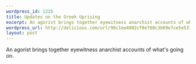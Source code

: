 ```yaml
--- 
wordpress_id: 1225
title: Updates on the Greek Uprising
excerpt: An agorist brings together eyewitness anarchist accounts of what&#39;s going on.
wordpress_url: http://delicious.com/url/90c1ee4802cf0e760c3b69e7ce5e5378#jeremy6d
layout: post
---
```

An agorist brings together eyewitness anarchist accounts of what's going on.

